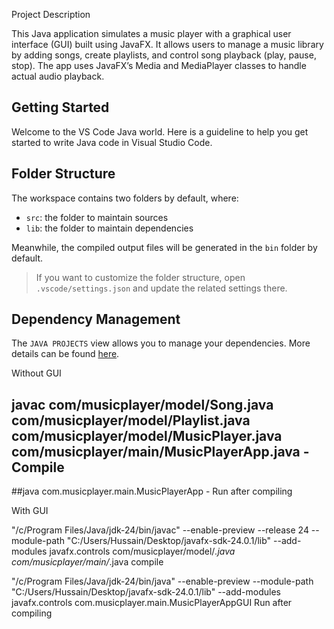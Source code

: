 

Project Description

This Java application simulates a music player with a graphical user interface (GUI) built using JavaFX. It allows users to manage a music library by adding songs, create playlists, and control song playback (play, pause, stop). The app uses JavaFX’s Media and MediaPlayer classes to handle actual audio playback.


## Getting Started

Welcome to the VS Code Java world. Here is a guideline to help you get started to write Java code in Visual Studio Code.

## Folder Structure

The workspace contains two folders by default, where:

- `src`: the folder to maintain sources
- `lib`: the folder to maintain dependencies

Meanwhile, the compiled output files will be generated in the `bin` folder by default.

> If you want to customize the folder structure, open `.vscode/settings.json` and update the related settings there.

## Dependency Management

The `JAVA PROJECTS` view allows you to manage your dependencies. More details can be found [here](https://github.com/microsoft/vscode-java-dependency#manage-dependencies).

Without GUI

## javac com/musicplayer/model/Song.java com/musicplayer/model/Playlist.java com/musicplayer/model/MusicPlayer.java com/musicplayer/main/MusicPlayerApp.java - Compile

##java com.musicplayer.main.MusicPlayerApp - Run after compiling 

With GUI

"/c/Program Files/Java/jdk-24/bin/javac" --enable-preview --release 24 --module-path "C:/Users/Hussain/Desktop/javafx-sdk-24.0.1/lib" --add-modules javafx.controls com/musicplayer/model/*.java com/musicplayer/main/*.java
 compile

"/c/Program Files/Java/jdk-24/bin/java" --enable-preview --module-path "C:/Users/Hussain/Desktop/javafx-sdk-24.0.1/lib" --add-modules javafx.controls com.musicplayer.main.MusicPlayerAppGUI
  Run after compiling
